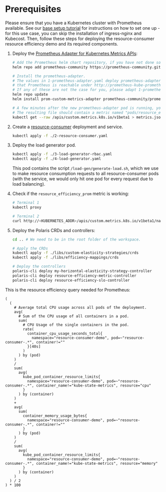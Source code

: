 # Prerequisites

Please ensure that you have a Kubernetes cluster with Prometheus available.
See our [base setup tutorial](https://github.com/polaris-slo-cloud/polaris/tree/master/testbeds/kubernetes/microk8s/base) for instructions on how to set one up - for this use case, you can skip the installation of ingress-nginx and Kubecost.
Then, follow these steps for deploying the resource-consumer resource efficiency demo and its required components.

1. Deploy the [Prometheus Adapter for Kubernetes Metrics APIs](https://github.com/kubernetes-sigs/prometheus-adapter):

    ```sh
    # Add the Prometheus helm chart repository, if you have not done so already during cluster setup.
    helm repo add prometheus-community https://prometheus-community.github.io/helm-charts
    
    # Install the prometheus-adapter.
    # The values in 1-prometheus-adapter.yaml deploy prometheus-adapter in the `monitoring` namespace and assume
    # that Prometheus is reachable under http://prometheus-kube-prometheus-prometheus.monitoring.svc:9090
    # If any of these are not the case for you, please adapt 1-prometheus-adapter.yaml.
    helm repo update
    helm install prom-custom-metrics-adapter prometheus-community/prometheus-adapter -f ./1-prometheus-adapter.yaml

    # A few minutes after the new prometheus-adapter pod is running, you can list all available custom metrics using the command below.
    # The resulting file should contain a metric named "pods/resource_efficiency_prom".
    kubectl get --raw /apis/custom.metrics.k8s.io/v1beta1 > metrics.json
    ```

2. Create a [resource-consumer](https://github.com/kubernetes/kubernetes/tree/master/test/images/resource-consumer) deployment and service.

    ```sh
    kubectl apply -f ./2-resource-consumer.yaml
    ```

3. Deploy the load generator pod.

    ```sh
    kubectl apply -f ./3-load-generator-rbac.yaml
    kubectl apply -f ./4-load-generator.yaml
    ```

    This pod contains the script `/load-gen/generate-load.sh`, which we use to make resource consumption requests to all resource-consumer pods (with the service, we would only hit one pod for every request due to load balancing).

4. Check if the `resource_efficiency_prom` metric is working:

    ```sh
    # Terminal 1
    kubectl proxy

    # Terminal 2
    curl http://<KUBERNETES_ADDR>/apis/custom.metrics.k8s.io/v1beta1/namespaces/resource-consumer-demo/pods/*/resource_efficiency_prom
    ```

5. Deploy the Polaris CRDs and controllers:

    ```sh
    cd .. # We need to be in the root folder of the workspace.

    # Apply the CRDs
    kubectl apply -f ./libs/custom-elasticity-strategies/crds
    kubectl apply -f ./libs/efficiency-mappings/crds

    # Deploy the controllers
    polaris-cli deploy my-horizontal-elasticity-strategy-controller
    polaris-cli deploy resource-efficiency-metric-controller
    polaris-cli deploy resource-efficiency-slo-controller
    ```

This is the resource efficiency query needed for Prometheus:
```
(
  (
    # Average total CPU usage across all pods of the deployment.
    avg(
      # Sum of the CPU usage of all containers in a pod.
      sum(
        # CPU Usage of the single containers in the pod.
        rate(
          container_cpu_usage_seconds_total{
            namespace="resource-consumer-demo", pod=~"resource-consumer-.*", container!=""
          }[40s]
        )
      ) by (pod)
    )
    /
    sum(
      avg(
        kube_pod_container_resource_limits{
          namespace="resource-consumer-demo", pod=~"resource-consumer-.*", container_name!="kube-state-metrics", resource="cpu"
        }
      ) by (container)
    )
    +
    avg(
      sum(
        container_memory_usage_bytes{
          namespace="resource-consumer-demo", pod=~"resource-consumer-.*", container!=""
        }
      ) by (pod)
    )
    /
    sum(
      avg(
        kube_pod_container_resource_limits{
          namespace="resource-consumer-demo", pod=~"resource-consumer-.*", container_name!="kube-state-metrics", resource="memory"
        }
      ) by (container)
    )
  ) / 2
) * 100
```
